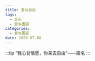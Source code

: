 ```yaml
---
title: 爱与自由
tags:
  - 音乐
  - 爱与困惑
categories:
  - 爱与困惑
date: 2020-07-08
---
```

:::tip
“我心甘情愿，你来去自由”——匿名
:::

<!-- more -->

<a-player :options="$themeConfig.aplayer" />